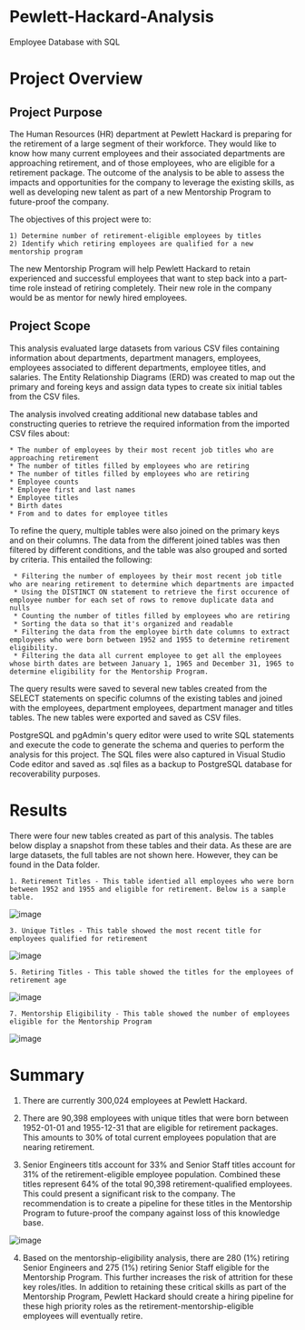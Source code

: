# Pewlett-Hackard-Analysis
Employee Database with SQL

# Project Overview


## Project Purpose
The Human Resources (HR) department at Pewlett Hackard is preparing for the retirement of a large segment of their workforce. They would like to know how many current employees and their associated departments are approaching retirement, and of those employees, who are eligible for a retirement package. The outcome of the analysis to be able to assess the impacts and opportunities for the company to leverage the existing skills, as well as  developing new talent as part of a new Mentorship Program to future-proof the company.

The objectives of this project were to:

    1) Determine number of retirement-eligible employees by titles 
    2) Identify which retiring employees are qualified for a new mentorship program

The new Mentorship Program will help Pewlett Hackard to retain experienced and successful employees that want to step back into a part-time role instead of retiring completely. Their new role in the company would be as mentor for newly hired employees. 

## Project Scope
This analysis evaluated large datasets from various CSV files containing information about departments, department managers, employees, employees associated to different departments, employee titles, and salaries. The Entity Relationship Diagrams (ERD) was created to map out the primary and foreing keys and assign data types to create six initial tables from the CSV files.

The analysis involved creating additional new database tables and constructing queries to retrieve the required information from the imported CSV files about:

    * The number of employees by their most recent job titles who are approaching retirement
    * The number of titles filled by employees who are retiring
    * The number of titles filled by employees who are retiring
    * Employee counts
    * Employee first and last names
    * Employee titles
    * Birth dates 
    * From and to dates for employee titles

To refine the query, multiple tables were also joined on the primary keys and on their columns. The data from the different joined tables was then filtered by different conditions, and the table was also grouped and sorted by criteria. This entailed the following:

     * Filtering the number of employees by their most recent job title who are nearing retirement to determine which departments are impacted
     * Using the DISTINCT ON statement to retrieve the first occurence of employee number for each set of rows to remove duplicate data and nulls
     * Counting the number of titles filled by employees who are retiring
     * Sorting the data so that it's organized and readable
     * Filtering the data from the employee birth date columns to extract employees who were born between 1952 and 1955 to determine retirement              eligibility.
     * Filtering the data all current employee to get all the employees whose birth dates are between January 1, 1965 and December 31, 1965 to              determine eligibility for the Mentorship Program.
     
The query results were saved to several new tables created from the SELECT statements on specific columns of the existing tables and joined with the employees, department employees, department manager and titles tables. The new tables were exported and saved as CSV files.

PostgreSQL and pgAdmin's query editor were used to write SQL statements and execute the code to generate the schema and queries to perform the analysis for this project. The SQL files were also captured in Visual Studio Code editor and saved as .sql files as a backup to PostgreSQL database for recoverability purposes.

# Results
There were four new tables created as part of this analysis. The tables below display a snapshot from these tables and their data. As these are are large datasets, the full tables are not shown here. However, they can be found in the Data folder.


    1. Retirement Titles - This table identied all employees who were born between 1952 and 1955 and eligible for retirement. Below is a sample table.


![image](https://user-images.githubusercontent.com/80140082/116802294-8bc32280-aac6-11eb-82b5-952f3a1b9ead.png)

    3. Unique Titles - This table showed the most recent title for employees qualified for retirement


![image](https://user-images.githubusercontent.com/80140082/116802349-e78dab80-aac6-11eb-9078-e2f26d4f1940.png)



    5. Retiring Titles - This table showed the titles for the employees of retirement age
    

![image](https://user-images.githubusercontent.com/80140082/116802328-cdec6400-aac6-11eb-875d-3df3f3fa67b0.png)

    7. Mentorship Eligibility - This table showed the number of employees eligible for the Mentorship Program


![image](https://user-images.githubusercontent.com/80140082/116802356-f4aa9a80-aac6-11eb-8fca-87cc158fc727.png)


# Summary

1) There are currently 300,024 employees at Pewlett Hackard.

2) There are 90,398 employees with unique titles that were born between 1952-01-01 and 1955-12-31 that are eligible for retirement packages. This amounts to 30% of total current employees population that are nearing retirement. 

3) Senior Engineers titls account for 33% and Senior Staff titles account for 31% of the retirement-eligible employee population. Combined these titles represent 64% of the total 90,398 retirement-qualified employees. This could present a significant risk to the company. The recommendation is to create a pipeline for these titles in the Mentorship Program to future-proof the company against loss of this knowledge base.


![image](https://user-images.githubusercontent.com/80140082/116820738-61578080-ab2b-11eb-94d5-84f59f40a358.png)


4) Based on the mentorship-eligibility analysis, there are 280 (1%) retiring Senior Engineers and 275 (1%) retiring Senior Staff eligible for the Mentorship Program. This further increases the risk of attrition for these key roles/itles. In addition to retaining these critical skills as part of the Mentorship Program, Pewlett Hackard should create a hiring pipeline for these high priority roles as the retirement-mentorship-eligible employees will eventually retire.



       
